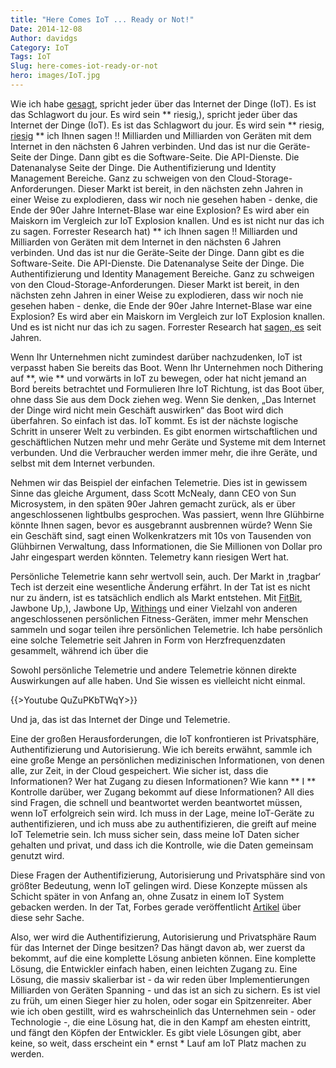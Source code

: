 ```yaml
---
title: "Here Comes IoT ... Ready or Not!"
Date: 2014-12-08
Author: davidgs
Category: IoT
Tags: IoT
Slug: here-comes-iot-ready-or-not
hero: images/IoT.jpg
---
```


Wie ich habe [gesagt](/posts/category/iot/whos-going-to-drive-iot-innovation), spricht jeder über das Internet der Dinge (IoT). Es ist das Schlagwort du jour. Es wird sein ** riesig,), spricht jeder über das Internet der Dinge (IoT). Es ist das Schlagwort du jour. Es wird sein ** riesig, [riesig](http://postscapes.com/internet-of-things-market-size) ** ich Ihnen sagen !! Milliarden und Milliarden von Geräten mit dem Internet in den nächsten 6 Jahren verbinden. Und das ist nur die Geräte-Seite der Dinge. Dann gibt es die Software-Seite. Die API-Dienste. Die Datenanalyse Seite der Dinge. Die Authentifizierung und Identity Management Bereiche. Ganz zu schweigen von den Cloud-Storage-Anforderungen. Dieser Markt ist bereit, in den nächsten zehn Jahren in einer Weise zu explodieren, dass wir noch nie gesehen haben - denke, die Ende der 90er Jahre Internet-Blase war eine Explosion? Es wird aber ein Maiskorn im Vergleich zur IoT Explosion knallen. Und es ist nicht nur das ich zu sagen. Forrester Research hat) ** ich Ihnen sagen !! Milliarden und Milliarden von Geräten mit dem Internet in den nächsten 6 Jahren verbinden. Und das ist nur die Geräte-Seite der Dinge. Dann gibt es die Software-Seite. Die API-Dienste. Die Datenanalyse Seite der Dinge. Die Authentifizierung und Identity Management Bereiche. Ganz zu schweigen von den Cloud-Storage-Anforderungen. Dieser Markt ist bereit, in den nächsten zehn Jahren in einer Weise zu explodieren, dass wir noch nie gesehen haben - denke, die Ende der 90er Jahre Internet-Blase war eine Explosion? Es wird aber ein Maiskorn im Vergleich zur IoT Explosion knallen. Und es ist nicht nur das ich zu sagen. Forrester Research hat [sagen, es](https://www.forrester.com/Prepare+IO+For+The+Internet+Of+Things/fulltext/-/E-RES93301) seit Jahren.

Wenn Ihr Unternehmen nicht zumindest darüber nachzudenken, IoT ist verpasst haben Sie bereits das Boot. Wenn Ihr Unternehmen noch Dithering auf **, wie ** und vorwärts in IoT zu bewegen, oder hat nicht jemand an Bord bereits betrachtet und Formulieren Ihre IoT Richtung, ist das Boot über, ohne dass Sie aus dem Dock ziehen weg. Wenn Sie denken, „Das Internet der Dinge wird nicht mein Geschäft auswirken“ das Boot wird dich überfahren. So einfach ist das. IoT kommt. Es ist der nächste logische Schritt in unserer Welt zu verbinden. Es gibt enormen wirtschaftlichen und geschäftlichen Nutzen mehr und mehr Geräte und Systeme mit dem Internet verbunden. Und die Verbraucher werden immer mehr, die ihre Geräte, und selbst mit dem Internet verbunden.

Nehmen wir das Beispiel der einfachen Telemetrie. Dies ist in gewissem Sinne das gleiche Argument, dass Scott McNealy, dann CEO von Sun Microsystem, in den späten 90er Jahren gemacht zurück, als er über angeschlossenen lightbulbs gesprochen. Was passiert, wenn Ihre Glühbirne könnte Ihnen sagen, bevor es ausgebrannt ausbrennen würde? Wenn Sie ein Geschäft sind, sagt einen Wolkenkratzers mit 10s von Tausenden von Glühbirnen Verwaltung, dass Informationen, die Sie Millionen von Dollar pro Jahr eingespart werden könnten. Telemetry kann riesigen Wert hat.

Persönliche Telemetrie kann sehr wertvoll sein, auch. Der Markt in ‚tragbar‘ Tech ist derzeit eine wesentliche Änderung erfährt. In der Tat ist es nicht nur zu ändern, ist es tatsächlich endlich als Markt entstehen. Mit [FitBit](http://www.fitbit.com/), Jawbone Up,), Jawbone Up, [Withings](http://www.withings.com/) und einer Vielzahl von anderen angeschlossenen persönlichen Fitness-Geräten, immer mehr Menschen sammeln und sogar teilen ihre persönlichen Telemetrie. Ich habe persönlich eine solche Telemetrie seit Jahren in Form von Herzfrequenzdaten gesammelt, während ich über die

Sowohl persönliche Telemetrie und andere Telemetrie können direkte Auswirkungen auf alle haben. Und Sie wissen es vielleicht nicht einmal.

{{>Youtube QuZuPKbTWqY>}}

Und ja, das ist das Internet der Dinge und Telemetrie.

Eine der großen Herausforderungen, die IoT konfrontieren ist Privatsphäre, Authentifizierung und Autorisierung. Wie ich bereits erwähnt, sammle ich eine große Menge an persönlichen medizinischen Informationen, von denen alle, zur Zeit, in der Cloud gespeichert. Wie sicher ist, dass die Informationen? Wer hat Zugang zu diesen Informationen? Wie kann ** I ** Kontrolle darüber, wer Zugang bekommt auf diese Informationen? All dies sind Fragen, die schnell und beantwortet werden beantwortet müssen, wenn IoT erfolgreich sein wird. Ich muss in der Lage, meine IoT-Geräte zu authentifizieren, und ich muss abe zu authentifizieren, die greift auf meine IoT Telemetrie sein. Ich muss sicher sein, dass meine IoT Daten sicher gehalten und privat, und dass ich die Kontrolle, wie die Daten gemeinsam genutzt wird.

Diese Fragen der Authentifizierung, Autorisierung und Privatsphäre sind von größter Bedeutung, wenn IoT gelingen wird. Diese Konzepte müssen als Schicht später in von Anfang an, ohne Zusatz in einem IoT System gebacken werden. In der Tat, Forbes gerade veröffentlicht [Artikel](http://www.forbes.com/sites/robertvamosi/2014/12/03/iot-trust-and-the-emerging-market-of-one/) über diese sehr Sache.

Also, wer wird die Authentifizierung, Autorisierung und Privatsphäre Raum für das Internet der Dinge besitzen? Das hängt davon ab, wer zuerst da bekommt, auf die eine komplette Lösung anbieten können. Eine komplette Lösung, die Entwickler einfach haben, einen leichten Zugang zu. Eine Lösung, die massiv skalierbar ist - da wir reden über Implementierungen Milliarden von Geräten Spanning - und das ist an sich zu sichern. Es ist viel zu früh, um einen Sieger hier zu holen, oder sogar ein Spitzenreiter. Aber wie ich oben gestillt, wird es wahrscheinlich das Unternehmen sein - oder Technologie -, die eine Lösung hat, die in den Kampf am ehesten eintritt, und fängt den Köpfen der Entwickler. Es gibt viele Lösungen gibt, aber keine, so weit, dass erscheint ein * ernst * Lauf am IoT Platz machen zu werden.
